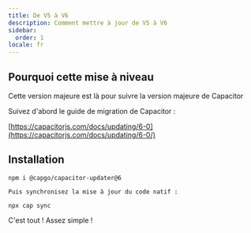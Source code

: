 ```yaml
---
title: De V5 à V6
description: Comment mettre à jour de V5 à V6
sidebar:
  order: 1
locale: fr
---
```


## Pourquoi cette mise à niveau

Cette version majeure est là pour suivre la version majeure de Capacitor

Suivez d'abord le guide de migration de Capacitor :

[https://capacitorjs.com/docs/updating/6-0](https://capacitorjs.com/docs/updating/6-0/)

## Installation

`npm i @capgo/capacitor-updater@6`

`Puis synchronisez la mise à jour du code natif :`

`npx cap sync`

C'est tout ! Assez simple !